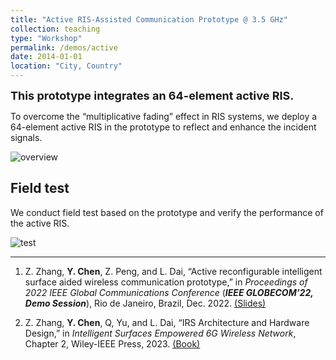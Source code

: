 ```yaml
---
title: "Active RIS-Assisted Communication Prototype @ 3.5 GHz"
collection: teaching
type: "Workshop"
permalink: /demos/active
date: 2014-01-01
location: "City, Country"
---
```


<font size = 4><b>This prototype integrates an 64-element active RIS.</b></font>

<p></p>

To overcome the “multiplicative fading” effect in RIS systems, we deploy a 64-element active RIS in the prototype to reflect and enhance the incident signals.

![overview](https://hericenes.github.io/yuhaochen.github.io/images/active-proto.png)

## Field test

We conduct field test based on the prototype and verify the performance of the active RIS.

![test](https://hericenes.github.io/yuhaochen.github.io/images/test-scenario.png)

----

1. Z. Zhang, **Y. Chen**, Z. Peng, and L. Dai, “Active reconfigurable intelligent surface aided wireless communication prototype,” in *Proceedings of 2022 IEEE Global Communications Conference* (<b><i>IEEE GLOBECOM’22, Demo Session</i></b>), Rio de Janeiro, Brazil, Dec. 2022. [(Slides)](https://hericenes.github.io/yuhaochen.github.io/files/Active_reconfigurable_intelligent_surface_aided_wireless_communication_prototype.pdf)

2. Z. Zhang, **Y. Chen**, Q, Yu, and L. Dai, “IRS Architecture and Hardware Design,” in *Intelligent Surfaces Empowered 6G Wireless Network*, Chapter 2, Wiley-IEEE Press, 2023. [(Book)](https://www.wiley.com/en-ie/Intelligent+Surfaces+Empowered+6G+Wireless+Network-p-9781119913092)